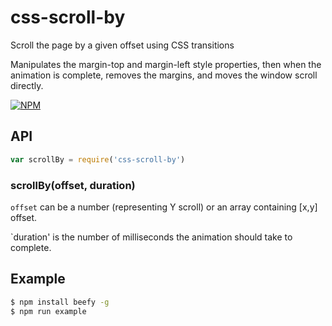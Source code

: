 css-scroll-by
=============

Scroll the page by a given offset using CSS transitions

Manipulates the margin-top and margin-left style properties, then when the animation is complete, removes the margins, and moves the window scroll directly.

[![NPM](https://nodei.co/npm/css-scroll-by.png?compact=true)](https://nodei.co/npm/css-scroll-by/)

## API

```js
var scrollBy = require('css-scroll-by')
```

### scrollBy(offset, duration)

`offset` can be a number (representing Y scroll) or an array containing [x,y] offset.

`duration' is the number of milliseconds the animation should take to complete.

## Example

```bash
$ npm install beefy -g
$ npm run example
```